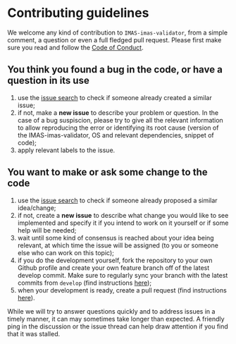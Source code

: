# Contributing guidelines

We welcome any kind of contribution to `IMAS-imas-validator`, 
from a simple comment, a question or even a full fledged pull 
request. 
Please first make sure you read and follow the 
[Code of Conduct](CODE_OF_CONDUCT.md).

## You think you found a bug in the code, or have a question in its use
1. use the [issue search](https://github.com/iterorganization/IMAS-imas-validator/issues)
to check if someone already created a similar issue;
3. if not, make a **new issue** to describe your problem or question. 
In the case of a bug suspiscion, please try to give all the relevant 
information to allow reproducing the error or identifying 
its root cause (version of the IMAS-imas-validator, OS and relevant 
dependencies, snippet of code);
4. apply relevant labels to the issue.

## You want to make or ask some change to the code
1. use the [issue search](https://github.com/iterorganization/IMAS-imas-validator/issues)
to check if someone already proposed a similar idea/change;
3. if not, create a **new issue** to describe what change you would like to see 
implemented and specify it if you intend to work on it yourself or if some help 
will be needed;
4. wait until some kind of consensus is reached about your idea being relevant, 
at which time the issue will be assigned (to you or someone else who can work on 
this topic);
5. if you do the development yourself, fork the repository to your own Github 
profile and create your own feature branch off of the latest develop commit. 
Make sure to regularly sync your branch with the latest commits from `develop` 
(find instructions 
[here](https://docs.github.com/en/pull-requests/collaborating-with-pull-requests/working-with-forks/syncing-a-fork));
6. when your development is ready, create a pull request (find instructions 
[here](https://docs.github.com/en/pull-requests/collaborating-with-pull-requests/proposing-changes-to-your-work-with-pull-requests/creating-a-pull-request-from-a-fork)).


While we will try to answer questions quickly and to address issues in a timely 
manner, it can may sometimes take longer than expected. A friendly ping in the 
discussion or the issue thread can help draw attention if you find that it was 
stalled.